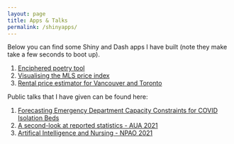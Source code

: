```yaml
---
layout: page
title: Apps & Talks
permalink: /shinyapps/
---
```


Below you can find some Shiny and Dash apps I have built (note they make take a few seconds to boot up).

1. [Enciphered poetry tool](https://cipher-poem.herokuapp.com/)
2. [Visualising the MLS price index](https://erikinwest.shinyapps.io/mls_hpi/)
3. [Rental price estimator for Vancouver and Toronto](https://erikinwest.shinyapps.io/cl_shiny/)

Public talks that I have given can be found here:

1. [Forecasting Emergency Department Capacity Constraints for COVID Isolation Beds](https://slideslive.com/38943508/forecasting-emergency-department-capacity-constraints-for-covid-isolation-beds)
2. [A second-look at reported statistics - AUA 2021](https://youtu.be/hfT0A1Mu1mg)
3. [Artifical Intelligence and Nursing - NPAO 2021](https://youtu.be/ZTiLwk3VO3s)
